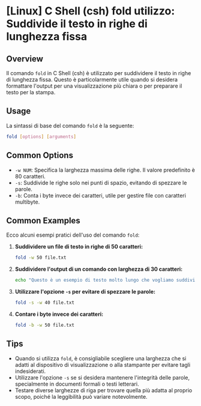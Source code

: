 # [Linux] C Shell (csh) fold utilizzo: Suddivide il testo in righe di lunghezza fissa

## Overview
Il comando `fold` in C Shell (csh) è utilizzato per suddividere il testo in righe di lunghezza fissa. Questo è particolarmente utile quando si desidera formattare l'output per una visualizzazione più chiara o per preparare il testo per la stampa.

## Usage
La sintassi di base del comando `fold` è la seguente:

```bash
fold [options] [arguments]
```

## Common Options
- `-w NUM`: Specifica la larghezza massima delle righe. Il valore predefinito è 80 caratteri.
- `-s`: Suddivide le righe solo nei punti di spazio, evitando di spezzare le parole.
- `-b`: Conta i byte invece dei caratteri, utile per gestire file con caratteri multibyte.

## Common Examples
Ecco alcuni esempi pratici dell'uso del comando `fold`:

1. **Suddividere un file di testo in righe di 50 caratteri:**
   ```bash
   fold -w 50 file.txt
   ```

2. **Suddividere l'output di un comando con larghezza di 30 caratteri:**
   ```bash
   echo "Questo è un esempio di testo molto lungo che vogliamo suddividere." | fold -w 30
   ```

3. **Utilizzare l'opzione `-s` per evitare di spezzare le parole:**
   ```bash
   fold -s -w 40 file.txt
   ```

4. **Contare i byte invece dei caratteri:**
   ```bash
   fold -b -w 50 file.txt
   ```

## Tips
- Quando si utilizza `fold`, è consigliabile scegliere una larghezza che si adatti al dispositivo di visualizzazione o alla stampante per evitare tagli indesiderati.
- Utilizzare l'opzione `-s` se si desidera mantenere l'integrità delle parole, specialmente in documenti formali o testi letterari.
- Testare diverse larghezze di riga per trovare quella più adatta al proprio scopo, poiché la leggibilità può variare notevolmente.
